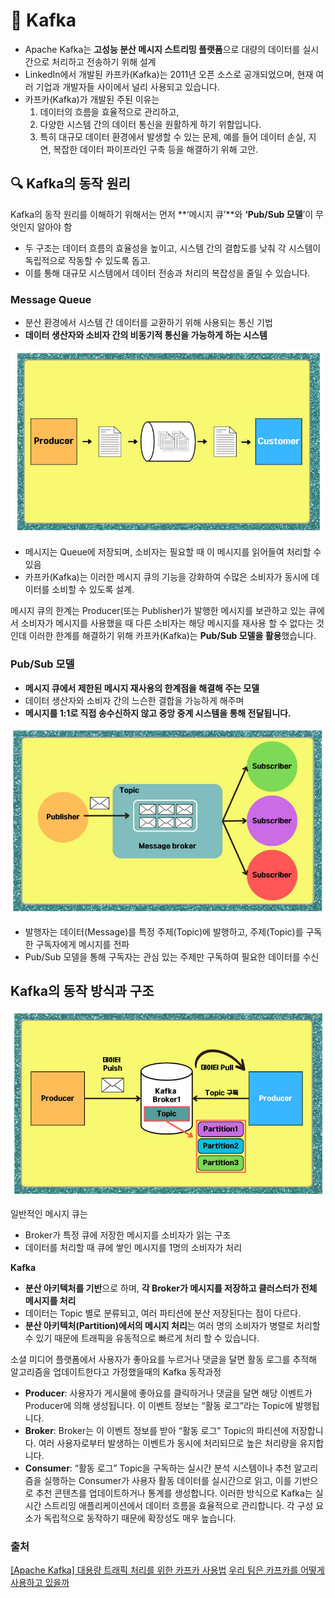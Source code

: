 # 📢 Kafka
- Apache Kafka는 **고성능 분산 메시지 스트리밍 플랫폼**으로 대량의 데이터를 실시간으로 처리하고 전송하기 위해 설계
- LinkedIn에서 개발된 카프카(Kafka)는 2011년 오픈 소스로 공개되었으며, 현재 여러 기업과 개발자들 사이에서 널리 사용되고 있습니다.
- 카프카(Kafka)가 개발된 주된 이유는 
    1. 데이터의 흐름을 효율적으로 관리하고, 
    2. 다양한 시스템 간의 데이터 통신을 원활하게 하기 위함입니다. 
    3. 특히 대규모 데이터 환경에서 발생할 수 있는 문제, 예를 들어 데이터 손실, 지연, 복잡한 데이터 파이프라인 구축 등을 해결하기 위해 고안.
    
## 🔍 Kafka의 동작 원리

Kafka의 동작 원리를 이해하기 위해서는 먼저 **‘메시지 큐’**와 **‘Pub/Sub 모델**’이 무엇인지 알아야 함 
- 두 구조는 데이터 흐름의 효율성을 높이고, 시스템 간의 결합도를 낮춰 각 시스템이 독립적으로 작동할 수 있도록 돕고. 
- 이를 통해 대규모 시스템에서 데이터 전송과 처리의 복잡성을 줄일 수 있습니다.


### Message Queue
- 분산 환경에서 시스템 간 데이터를 교환하기 위해 사용되는 통신 기법
- **데이터 생산자와 소비자 간의 비동기적 통신을 가능하게 하는 시스템**

![alt text](./images/image-8.png)

- 메시지는 Queue에 저장되며, 소비자는 필요할 때 이 메시지를 읽어들여 처리할 수 있음 
- 카프카(Kafka)는 이러한 메시지 큐의 기능을 강화하여 수많은 소비자가 동시에 데이터를 소비할 수 있도록 설계.

메시지 큐의 한계는 Producer(또는 Publisher)가 발행한 메시지를 보관하고 있는 큐에서 소비자가 메시지를 사용했을 때 다른 소비자는 해당 메시지를 재사용 할 수 없다는 것인데 이러한 한계를 해결하기 위해 카프카(Kafka)는 **Pub/Sub 모델을 활용**했습니다.

### Pub/Sub 모델
- **메시지 큐에서 제한된 메시지 재사용의 한계점을 해결해 주는 모델**
- 데이터 생산자와 소비자 간의 느슨한 결합을 가능하게 해주며 
- **메시지를 1:1로 직접 송수신하지 않고 중앙 중계 시스템을 통해 전달됩니다.**

![alt text](./images/image-9.png)

- 발행자는 데이터(Message)를 특정 주제(Topic)에 발행하고, 주제(Topic)를 구독한 구독자에게 메시지를 전파
- Pub/Sub 모델을 통해 구독자는 관심 있는 주제만 구독하여 필요한 데이터를 수신 

## Kafka의 동작 방식과 구조

![alt text](./images/image-10.png)

일반적인 메시지 큐는
- Broker가 특정 큐에 저장한 메시지를 소비자가 읽는 구조
- 데이터를 처리할 때 큐에 쌓인 메시지를 1명의 소비자가 처리



**Kafka**
- **분산 아키텍처를 기반**으로 하며, **각 Broker가 메시지를 저장하고 클러스터가 전체 메시지를 처리**
- 데이터는 Topic 별로 분류되고, 여러 파티션에 분산 저장된다는 점이 다르다.
- **분산 아키텍처(Partition)에서의 메시지 처리**는 여러 명의 소비자가 병렬로 처리할 수 있기 때문에 트래픽을 유동적으로 빠르게 처리 할 수 있습니다.


소셜 미디어 플랫폼에서 사용자가 좋아요를 누르거나 댓글을 달면 활동 로그를 추적해 알고리즘을 업데이트한다고 가정했을때의 Kafka 동작과정

- **Producer**: 사용자가 게시물에 좋아요를 클릭하거나 댓글을 달면 해당 이벤트가 Producer에 의해 생성됩니다. 이 이벤트 정보는 “활동 로그”라는 Topic에 발행됩니다.
- **Broker**: Broker는 이 이벤트 정보를 받아 “활동 로그” Topic의 파티션에 저장합니다. 여러 사용자로부터 발생하는 이벤트가 동시에 처리되므로 높은 처리량을 유지합니다.
- **Consumer**: “활동 로그” Topic을 구독하는 실시간 분석 시스템이나 추천 알고리즘을 실행하는 Consumer가 사용자 활동 데이터를 실시간으로 읽고, 이를 기반으로 추천 콘텐츠를 업데이트하거나 통계를 생성합니다.
이러한 방식으로 Kafka는 실시간 스트리밍 애플리케이션에서 데이터 흐름을 효율적으로 관리합니다. 각 구성 요소가 독립적으로 동작하기 때문에 확장성도 매우 높습니다.


### 출처
<a href="https://www.elancer.co.kr/blog/detail/738">[Apache Kafka] 대용량 트래픽 처리를 위한 카프카 사용법</a>
<a href="https://techblog.woowahan.com/17386/">우리 팀은 카프카를 어떻게 사용하고 있을까</a>